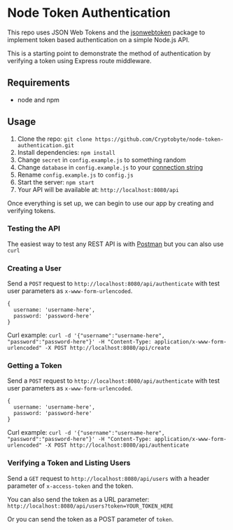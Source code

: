 # Node Token Authentication

This repo uses JSON Web Tokens and the [jsonwebtoken](https://github.com/auth0/node-jsonwebtoken) package to implement token based authentication on a simple Node.js API.

This is a starting point to demonstrate the method of authentication by verifying a token using Express route middleware.

## Requirements

- node and npm

## Usage

1. Clone the repo: `git clone https://github.com/Cryptobyte/node-token-authentication.git`
2. Install dependencies: `npm install`
3. Change `secret` in `config.example.js` to something random
4. Change `database` in `config.example.js` to your [connection string](https://docs.mongodb.com/manual/reference/connection-string/)
5. Rename `config.example.js` to `config.js`
6. Start the server: `npm start`
7. Your API will be available at: `http://localhost:8080/api`

Once everything is set up, we can begin to use our app by creating and verifying tokens.

### Testing the API

The easiest way to test any REST API is with [Postman](https://www.getpostman.com/) but you can also use `curl`

### Creating a User

Send a `POST` request to `http://localhost:8080/api/authenticate` with test user parameters as `x-www-form-urlencoded`. 

```
{
  username: 'username-here',
  password: 'password-here'
}
```

Curl example: `curl -d '{"username":"username-here", "password":"password-here"}' -H "Content-Type: application/x-www-form-urlencoded" -X POST http://localhost:8080/api/create`

### Getting a Token

Send a `POST` request to `http://localhost:8080/api/authenticate` with test user parameters as `x-www-form-urlencoded`. 

```
{
  username: 'username-here',
  password: 'password-here'
}
```

Curl example: `curl -d '{"username":"username-here", "password":"password-here"}' -H "Content-Type: application/x-www-form-urlencoded" -X POST http://localhost:8080/api/authenticate`

### Verifying a Token and Listing Users

Send a `GET` request to `http://localhost:8080/api/users` with a header parameter of `x-access-token` and the token.

You can also send the token as a URL parameter: `http://localhost:8080/api/users?token=YOUR_TOKEN_HERE`

Or you can send the token as a POST parameter of `token`.
